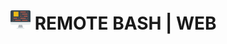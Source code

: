 # ![Alt_Text](https://github.com/remotebash/remote-bash-web/blob/master/coding.png) REMOTE BASH | WEB
